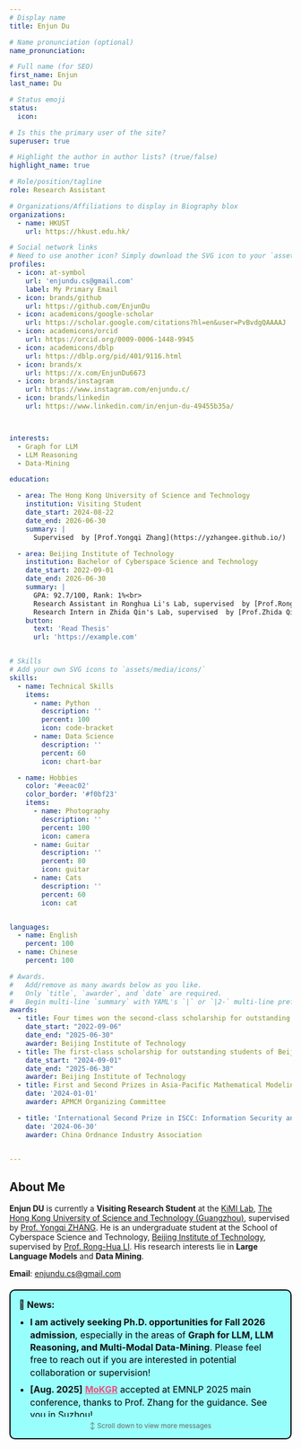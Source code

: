 ```yaml
---
# Display name
title: Enjun Du

# Name pronunciation (optional)
name_pronunciation: 

# Full name (for SEO)
first_name: Enjun
last_name: Du

# Status emoji
status:
  icon: 

# Is this the primary user of the site?
superuser: true

# Highlight the author in author lists? (true/false)
highlight_name: true

# Role/position/tagline
role: Research Assistant

# Organizations/Affiliations to display in Biography blox
organizations:
  - name: HKUST
    url: https://hkust.edu.hk/

# Social network links
# Need to use another icon? Simply download the SVG icon to your `assets/media/icons/` folder.
profiles:
  - icon: at-symbol
    url: 'enjundu.cs@gmail.com'
    label: My Primary Email
  - icon: brands/github
    url: https://github.com/EnjunDu
  - icon: academicons/google-scholar
    url: https://scholar.google.com/citations?hl=en&user=PvBvdgQAAAAJ
  - icon: academicons/orcid
    url: https://orcid.org/0009-0006-1448-9945
  - icon: academicons/dblp
    url: https://dblp.org/pid/401/9116.html
  - icon: brands/x
    url: https://x.com/EnjunDu6673
  - icon: brands/instagram
    url: https://www.instagram.com/enjundu.c/
  - icon: brands/linkedin
    url: https://www.linkedin.com/in/enjun-du-49455b35a/



interests:
  - Graph for LLM
  - LLM Reasoning
  - Data-Mining

education:

  - area: The Hong Kong University of Science and Technology
    institution: Visiting Student
    date_start: 2024-08-22
    date_end: 2026-06-30
    summary: |
      Supervised  by [Prof.Yongqi Zhang](https://yzhangee.github.io/)

  - area: Beijing Institute of Technology
    institution: Bachelor of Cyberspace Science and Technology
    date_start: 2022-09-01
    date_end: 2026-06-30
    summary: |
      GPA: 92.7/100, Rank: 1%<br>
      Research Assistant in Ronghua Li's Lab, supervised  by [Prof.Ronghua Li](https://ronghuali.github.io/) and [Dr.Xunkai Li](https://xkli-allen.github.io/) from November 2024 to present.<br>
      Research Intern in Zhida Qin's Lab, supervised  by [Prof.Zhida Qin](https://zhidaqin.github.io/) form September 2023 to December 2025.<br>
    button:
      text: 'Read Thesis'
      url: 'https://example.com'


# Skills
# Add your own SVG icons to `assets/media/icons/`
skills:
  - name: Technical Skills
    items:
      - name: Python
        description: ''
        percent: 100
        icon: code-bracket
      - name: Data Science
        description: ''
        percent: 60
        icon: chart-bar

  - name: Hobbies
    color: '#eeac02'
    color_border: '#f0bf23'
    items:
      - name: Photography
        description: ''
        percent: 100
        icon: camera
      - name: Guitar
        description: ''
        percent: 80
        icon: guitar
      - name: Cats
        description: ''
        percent: 60
        icon: cat


languages:
  - name: English
    percent: 100
  - name: Chinese
    percent: 100

# Awards.
#   Add/remove as many awards below as you like.
#   Only `title`, `awarder`, and `date` are required.
#   Begin multi-line `summary` with YAML's `|` or `|2-` multi-line prefix and indent 2 spaces below.
awards:
  - title: Four times won the second-class scholarship for outstanding students of Beijing Institute of Technology
    date_start: "2022-09-06"
    date_end: "2025-06-30"
    awarder: Beijing Institute of Technology
  - title: The first-class scholarship for outstanding students of Beijing Institute of Technology
    date_start: "2024-09-01"
    date_end: "2025-06-30"
    awarder: Beijing Institute of Technology
  - title: First and Second Prizes in Asia-Pacific Mathematical Modeling International
    date: '2024-01-01'
    awarder: APMCM Organizing Committee

  - title: 'International Second Prize in ISCC: Information Security and Countermeasures Contest'
    date: '2024-06-30'
    awarder: China Ordnance Industry Association


---
```


## About Me

**Enjun DU** is currently a **Visiting Research Student** at the [KiMI Lab](https://yzhangee.github.io/group), [The Hong Kong University of Science and Technology (Guangzhou)](https://www.hkust-gz.edu.cn/), supervised by [Prof. Yongqi ZHANG](https://yzhangee.github.io/). He is an undergraduate student at the School of Cyberspace Science and Technology, [Beijing Institute of Technology](https://english.bit.edu.cn/), supervised by [Prof. Rong-Hua LI](https://ronghuali.github.io/ronghuali.html). His research interests lie in **Large Language Models** and **Data Mining**.



**Email**: enjundu.cs@gmail.com

<div style="border: 2px solid #000000; background-color: #99FFFC; color: #000000; padding: 15px; margin-top: 20px; margin-bottom: 20px; border-radius: 10px; font-size: 16px;">
  <strong style="color: #111111;">📢 News:</strong>
  <div style="max-height: 180px; overflow-y: auto; margin-top: 10px; padding-right: 5px;">
    <ul style="margin: 0; padding-left: 20px; list-style-type: disc;">
      <li style="margin-bottom: 8px; line-height: 1.4;">
        <strong style="color: #111111;">I am actively seeking Ph.D. opportunities for Fall 2026 admission</strong>, especially in the areas of <strong style="color: #111111;">Graph for LLM, LLM Reasoning, and Multi-Modal Data-Mining</strong>. Please feel free to reach out if you are interested in potential collaboration or supervision!
      </li>
      <li style="margin-bottom: 8px; line-height: 1.4;">
        <strong style="color: #111111;">[Aug. 2025]</strong> 
        <a href="https://arxiv.org/pdf/2507.20498" style="color: #EA517F; font-weight: bold; text-decoration: underline;">MoKGR</a> accepted at EMNLP 2025 main conference, thanks to Prof. Zhang for the guidance. See you in Suzhou!
      </li>
      <li style="margin-bottom: 8px; line-height: 1.4;">
        <strong style="color: #111111;">[Aug. 2025]</strong> 
        I will attend IJCAI 2025 in Guangzhou and give an <strong style="color: #111111;">oral presentation</strong> of our paper 
        <span style="color: #EA517F; font-weight: bold;">ADC-GS: Anchor-Driven Deformable and Compressed Gaussian Splatting for Dynamic Scene Reconstruction</span>. 
        Looking forward to meeting everyone!
      </li>
      <li style="margin-bottom: 8px; line-height: 1.4;">
        <strong style="color: #111111;">[Jun. 2025]</strong> Officially joined The Hong Kong University of Science and Technology (Guangzhou) as a Visiting Research Student until July 1, 2026. Looking forward to meet more with HKUST(GZ) peers!
      </li>
      <li style="margin-bottom: 8px; line-height: 1.4;">
        <strong style="color: #111111;">[Mar. 2025]</strong> <a href="https://arxiv.org/pdf/2503.08154" style="color: #EA517F; font-weight: bold; text-decoration: underline;">S2A</a> accepted at CVPR 2025 Workshop, thanks to my co-authors!
      </li>
      <li style="margin-bottom: 8px; line-height: 1.4;">
        <strong style="color: #111111;">[Nov. 2024]</strong> <a href="https://ieeexplore.ieee.org/abstract/document/10769506/" style="color: #EA517F; font-weight: bold; text-decoration: underline;">DSVC</a> accepted by IEEE TCSS, thanks to all co-authors!
      </li>
    </ul>
  </div>
  <div style="text-align: center; margin-top: 8px; font-size: 12px; color: #666;">
    ↕️ Scroll down to view more messages
  </div>
</div>







<div style="margin-top: 20px; width: 420px; margin-left: auto; margin-right: auto;"> <script type="text/javascript" id="clustrmaps" src="//cdn.clustrmaps.com/map_v2.js?cl=ffffff&w=a&t=tt&d=YqwrAieXupfwKmvDXnKDnNcDSS8tO8YEqekLvXM-EV0&co=2d78ad&ct=ffffff&cmo=3acc3a&cmn=ff5353"></script> </div>



